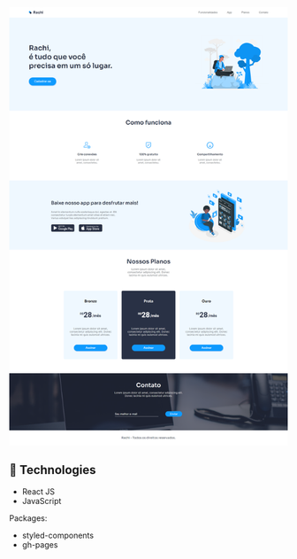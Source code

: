 <img src="src/assets/images/preview.png" alt="preview image">

## 🚀  Technologies

-   React JS
-   JavaScript

Packages:

-   styled-components
- gh-pages
